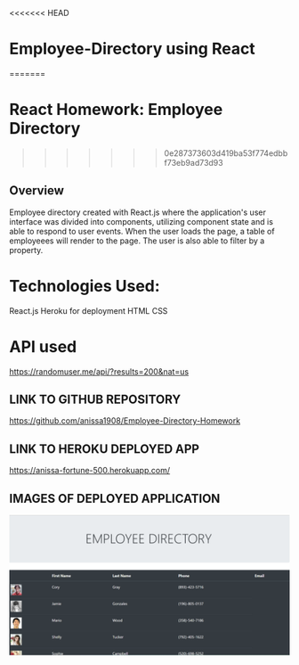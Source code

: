<<<<<<< HEAD
# Employee-Directory using React
=======
# React Homework: Employee Directory
>>>>>>> 0e287373603d419ba53f774edbbf73eb9ad73d93

## Overview

Employee directory created with React.js where the application's user interface was divided into components, utilizing component state and is able to respond to user events. When the user loads the page, a table of employeees will render to the page. The user is also able to filter by a property.

# Technologies Used:
React.js
Heroku for deployment
HTML
CSS

# API used
https://randomuser.me/api/?results=200&nat=us

## LINK TO GITHUB REPOSITORY
https://github.com/anissa1908/Employee-Directory-Homework

## LINK TO HEROKU DEPLOYED APP
https://anissa-fortune-500.herokuapp.com/

## IMAGES OF DEPLOYED APPLICATION
![image](public\emp_dir.png)

